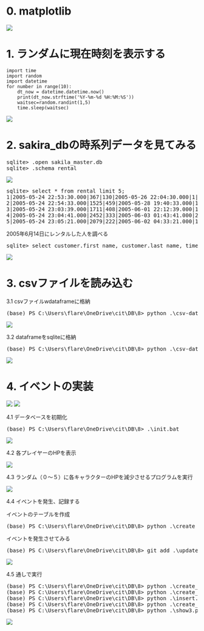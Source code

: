 # 0. matplotlib

<img src="matplotlib.png">

# 1. ランダムに現在時刻を表示する

```
import time
import random
import datetime
for number in range(10):
	dt_now = datetime.datetime.now()
	print(dt_now.strftime('%Y-%m-%d %H:%M:%S'))
	waitsec=random.randint(1,5)
	time.sleep(waitsec)
```

<img src="1.png">

# 2. sakira_dbの時系列データを見てみる

<pre>
sqlite> .open sakila_master.db
sqlite> .schema rental
</pre>

<img src="sakila_timestamp.png">

<pre>
sqlite> select * from rental limit 5;
1|2005-05-24 22:53:30.000|367|130|2005-05-26 22:04:30.000|1|2020-12-23 07:15:20
2|2005-05-24 22:54:33.000|1525|459|2005-05-28 19:40:33.000|1|2020-12-23 07:15:20
3|2005-05-24 23:03:39.000|1711|408|2005-06-01 22:12:39.000|1|2020-12-23 07:15:20
4|2005-05-24 23:04:41.000|2452|333|2005-06-03 01:43:41.000|2|2020-12-23 07:15:20
5|2005-05-24 23:05:21.000|2079|222|2005-06-02 04:33:21.000|1|2020-12-23 07:15:20
</pre>

2005年6月14日にレンタルした人を調べる

<pre>
sqlite> select customer.first_name, customer.last_name, time(rental.rental_date) rental_time from customer inner join rental on customer.customer_id = rental.customer_id where date(rental.rental_date) = '2005-06-14';
</pre>

<img src="rental.png">

# 3. csvファイルを読み込む

3.1 csvファイルwdataframeに格納
<pre>
(base) PS C:\Users\flare\OneDrive\cit\DB\8> python .\csv-dataframe.py .\imdb_top_1000.csv
</pre>

<img src="csv-dataframe.png">

3.2 dataframeをsqliteに格納
<pre>
(base) PS C:\Users\flare\OneDrive\cit\DB\8> python .\csv-dataframe-3.py .\imdb_top_1000.csv
</pre>

<img src="csv-dataframe-3.png">

# 4. イベントの実装

<img src="players.png">
<img src="characters.png">

4.1 データベースを初期化
<pre>
(base) PS C:\Users\flare\OneDrive\cit\DB\8> .\init.bat
</pre>
<img src="init.png">

4.2 各プレイヤーのHPを表示

<img src="hp.png">

4.3 ランダム（０～５）に各キャラクターのHPを減少させるプログラムを実行

<img src="random-hp-decrease.png">

4.4 イベントを発生、記録する

イベントのテーブルを作成
<pre>
(base) PS C:\Users\flare\OneDrive\cit\DB\8> python .\create_events_table.py
</pre>

イベントを発生させてみる

<pre>
(base) PS C:\Users\flare\OneDrive\cit\DB\8> git add .\update-random-hp-4.py
</pre>

<img src="update-random-hp-3.png">

4.5 通しで実行

<pre>
(base) PS C:\Users\flare\OneDrive\cit\DB\8> python .\create_players_table.py
(base) PS C:\Users\flare\OneDrive\cit\DB\8> python .\create_characters_table.py
(base) PS C:\Users\flare\OneDrive\cit\DB\8> python .\insert.py
(base) PS C:\Users\flare\OneDrive\cit\DB\8> python .\create_events_table.py
(base) PS C:\Users\flare\OneDrive\cit\DB\8> python .\show3.py
</pre>

<img src="8-through.png">
